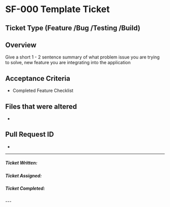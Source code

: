 # SF-000 Template Ticket

## Ticket Type (Feature /Bug /Testing /Build)

## Overview
Give a short 1 - 2 sentence summary of what problem issue you are trying to solve, new feature you are integrating into the application

## Acceptance Criteria
- Completed Feature Checklist

## Files that were altered
- <File Name/>

## Pull Request ID
- <Please add URL here/>

---
<h5>Ticket Written: </h5>
<h5>Ticket Assigned: </h5>
<h5>Ticket Completed: </h5>
---
